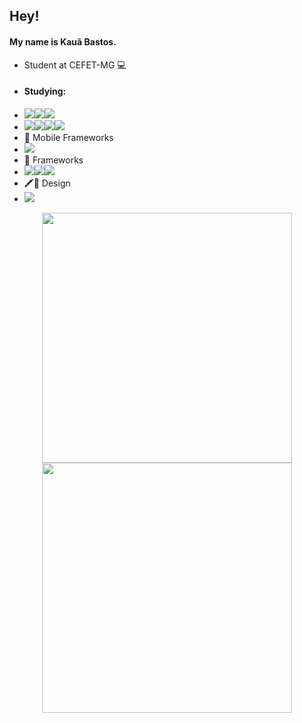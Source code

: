 ## Hey! 

#### My name is Kauã Bastos. 

- Student at CEFET-MG 💻 
-  #### Studying: 
-  </a><img src = "https://img.shields.io/badge/C%2B%2B-00599C?style=for-the-badge&logo=c%2B%2B&logoColor=white"></a></a><img src = "https://img.shields.io/badge/Python-3776AB?style=for-the-badge&logo=python&logoColor=white" target="_blank"></a></a><img src = "https://img.shields.io/badge/Java-ED8B00?style=for-the-badge&logo=java&logoColor=white"></a>
- <img src = "https://img.shields.io/badge/TypeScript-007ACC?style=for-the-badge&logo=typescript&logoColor=white"></a><img src = "https://img.shields.io/badge/PHP-777BB4?style=for-the-badge&logo=php&logoColor=white"></a></a><img src = "https://img.shields.io/badge/HTML5-E34F26?style=for-the-badge&logo=html5&logoColor=white"></a></a><img src = "https://img.shields.io/badge/CSS3-1572B6?style=for-the-badge&logo=css3&logoColor=white"></a>
- 📱 Mobile Frameworks 
- </a><img src = "https://img.shields.io/badge/React_Native-20232A?style=for-the-badge&logo=react&logoColor=61DAFB"></a>
- 🚀 Frameworks 
- </a><img src = "https://img.shields.io/badge/React-20232A?style=for-the-badge&logo=react&logoColor=61DAFB"></a></a><img src = "https://img.shields.io/badge/Expo-1B1F23?style=for-the-badge&logo=expo&logoColor=white"></a></a><img src = "https://img.shields.io/badge/Laravel-FF2D20?style=for-the-badge&logo=laravel&logoColor=white"></a>
- 🖍📐 Design
- </a><img src = "https://img.shields.io/badge/Figma-F24E1E?style=for-the-badge&logo=figma&logoColor=white"></a>
<div align="center">
   <img width="400" src="https://github-readme-stats.vercel.app/api?username=pingo700" />
   <img width="400" src="https://github-readme-streak-stats.herokuapp.com/?user=pingo700" />
</div>

